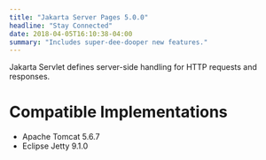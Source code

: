 ```yaml
---
title: "Jakarta Server Pages 5.0.0"
headline: "Stay Connected" 
date: 2018-04-05T16:10:38-04:00
summary: "Includes super-dee-dooper new features."
---
```

Jakarta Servlet defines server-side handling for HTTP requests and responses.

# Compatible Implementations

* Apache Tomcat 5.6.7
* Eclipse Jetty 9.1.0